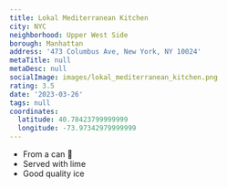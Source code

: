 ```yaml
---
title: Lokal Mediterranean Kitchen
city: NYC
neighborhood: Upper West Side
borough: Manhattan
address: '473 Columbus Ave, New York, NY 10024'
metaTitle: null
metaDesc: null
socialImage: images/lokal_mediterranean_kitchen.png
rating: 3.5
date: '2023-03-26'
tags: null
coordinates:
  latitude: 40.78423799999999
  longitude: -73.97342979999999
---
```


- From a can 🥫
- Served with lime
- Good quality ice

